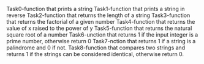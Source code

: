 Task0-function that prints a string
Task1-function that prints a string in reverse
Task2-function that returns the length of a string
Task3-function that returns the factorial of a given number
Task4-function that returns the value of x raised to the power of y
Task5-function that returns the natural square root of a number
Task6-unction that returns 1 if the input integer is a prime number, otherwise return 0
Task7-nction that returns 1 if a string is a palindrome and 0 if not.
Task8-function that compares two strings and returns 1 if the strings can be considered identical, otherwise return 0.